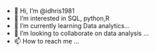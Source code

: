 - 👋 Hi, I’m @idhris1981
- 👀 I’m interested in SQL, python,R
- 🌱 I’m currently learning Data analytics...
- 💞️ I’m looking to collaborate on data analysis ...
- 📫 How to reach me ...

<!---
idhris1981/idhris1981 is a ✨ special ✨ repository because its `README.md` (this file) appears on your GitHub profile.
You can click the Preview link to take a look at your changes.
--->
